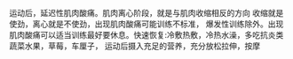 运动后，延迟性肌肉酸痛。肌肉离心阶段，就是与肌肉收缩相反的方向    收缩就是使劲，离心就是不使劲，出现肌肉酸痛可能训练不标准，
爆发性训练除外。出现肌肉酸痛可以适当训练最好要休息。快速恢复:冷敷热敷，冷热水澡，多吃抗炎类蔬菜水果，草莓，车厘子，
运动后摄入充足的营养，充分放松拉伸，按摩